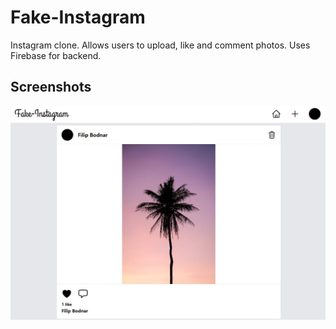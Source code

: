 # Fake-Instagram

Instagram clone. Allows users to upload, like and comment photos. Uses Firebase for backend.

## Screenshots

![App Screenshot](screenshots/fakeinsta1.webp)
